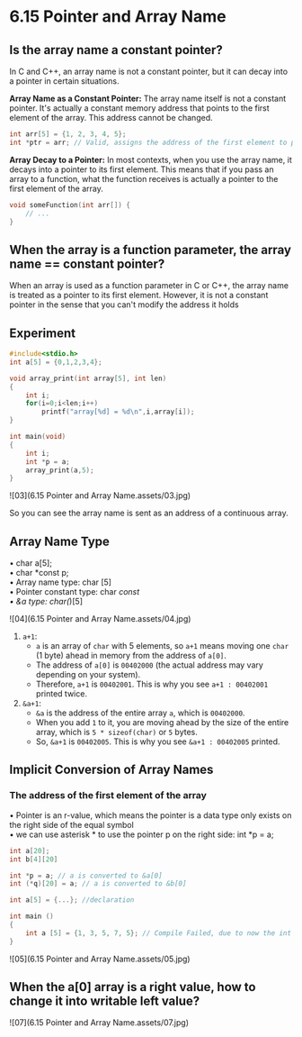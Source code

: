 # 6.15 Pointer and Array Name



## Is the array name a constant pointer?

In C and C++, an array name is not a constant pointer, but it can decay into a pointer in certain situations.

**Array Name as a Constant Pointer:** The array name itself is not a constant pointer. It's actually a constant memory address that points to the first element of the array. This address cannot be changed. 

```c
int arr[5] = {1, 2, 3, 4, 5};
int *ptr = arr; // Valid, assigns the address of the first element to ptr
```

**Array Decay to a Pointer:** In most contexts, when you use the array name, it decays into a pointer to its first element. This means that if you pass an array to a function, what the function receives is actually a pointer to the first element of the array.

```c
void someFunction(int arr[]) {
    // ...
}
```

## When the array is a function parameter, the array name == constant pointer?

When an array is used as a function parameter in C or C++, the array name is treated as a pointer to its first element. However, it is not a constant pointer in the sense that you can't modify the address it holds

## Experiment

```c
#include<stdio.h>
int a[5] = {0,1,2,3,4};

void array_print(int array[5], int len)
{
	int i;
	for(i=0;i<len;i++)
		printf("array[%d] = %d\n",i,array[i]);
}

int main(void)
{
	int i;
	int *p = a;
	array_print(a,5);
}
```

 ![03](6.15 Pointer and Array Name.assets/03.jpg)

So you can see the array name is sent as an address of a continuous array.

## Array Name Type

• char a[5];  
• char *const p;  
• Array name type: char [5]  
• Pointer constant type: char *const  
• &a type: char(*)[5]  

![04](6.15 Pointer and Array Name.assets/04.jpg)

1. `a+1`:
   - `a` is an array of `char` with 5 elements, so `a+1` means moving one `char` (1 byte) ahead in memory from the address of `a[0]`.
   - The address of `a[0]` is `00402000` (the actual address may vary depending on your system).
   - Therefore, `a+1` is `00402001`. This is why you see `a+1 : 00402001` printed twice.
2. `&a+1`:
   - `&a` is the address of the entire array `a`, which is `00402000`.
   - When you add `1` to it, you are moving ahead by the size of the entire array, which is `5 * sizeof(char)` or `5` bytes.
   - So, `&a+1` is `00402005`. This is why you see `&a+1 : 00402005` printed.

## Implicit Conversion of Array Names

### The address of the first element of the array

• Pointer is an r-value, which means the pointer is a data type only exists on the right side of the equal symbol  
•  we can use asterisk * to use the pointer p on the right side: int *p = a;

```c
int a[20];
int b[4][20]

int *p = a; // a is converted to &a[0]
int (*q)[20] = a; // a is converted to &b[0]
```

```c
int a[5] = {...}; //declaration 

int main ()
{
	int a [5] = {1, 3, 5, 7, 5}; // Compile Failed, due to now the int a[5] is a left  Value.
}
```

![05](6.15 Pointer and Array Name.assets/05.jpg)

## When the a[0] array is a right value, how to change it into writable left value?

![07](6.15 Pointer and Array Name.assets/07.jpg)